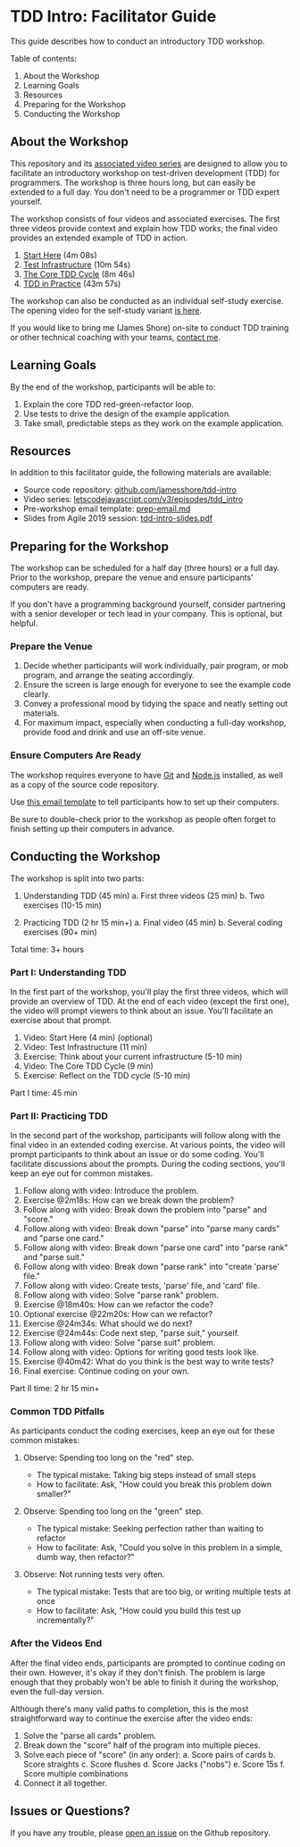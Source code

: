 # TDD Intro: Facilitator Guide

This guide describes how to conduct an introductory TDD workshop.

Table of contents:

1. About the Workshop
2. Learning Goals
3. Resources
4. Preparing for the Workshop
5. Conducting the Workshop


## About the Workshop

This repository and its [associated video series](https://www.letscodejavascript.com/v3/episodes/tdd_intro) are designed to allow you to facilitate an introductory workshop on test-driven development (TDD) for programmers. The workshop is three hours long, but can easily be extended to a full day. You don't need to be a programmer or TDD expert yourself.

The workshop consists of four videos and associated exercises. The first three videos provide context and explain how TDD works; the final video provides an extended example of TDD in action.

1. [Start Here](https://www.letscodejavascript.com/v3/comments/tdd_intro/2) (4m 08s)
2. [Test Infrastructure](https://www.letscodejavascript.com/v3/comments/tdd_intro/3) (10m 54s)
3. [The Core TDD Cycle](https://www.letscodejavascript.com/v3/comments/tdd_intro/4) (8m 46s)
4. [TDD in Practice](https://www.letscodejavascript.com/v3/comments/tdd_intro/5) (43m 57s)

The workshop can also be conducted as an individual self-study exercise. The opening video for the self-study variant [is here](https://www.letscodejavascript.com/v3/comments/tdd_intro/1).

If you would like to bring me (James Shore) on-site to conduct TDD training or other technical coaching with your teams, [contact me](https://www.jamesshore.com/Consulting/Contact.html).


## Learning Goals

By the end of the workshop, participants will be able to:

1. Explain the core TDD red-green-refactor loop.
2. Use tests to drive the design of the example application.
3. Take small, predictable steps as they work on the example application.


## Resources

In addition to this facilitator guide, the following materials are available:

* Source code repository: [github.com/jamesshore/tdd-intro](https://github.com/jamesshore/tdd-intro/)
* Video series: [letscodejavascript.com/v3/episodes/tdd_intro](https://www.letscodejavascript.com/v3/episodes/tdd_intro)
* Pre-workshop email template: [prep-email.md](https://github.com/jamesshore/tdd-intro/blob/facilitator/facilitator/prep-email.md)
* Slides from Agile 2019 session: [tdd-intro-slides.pdf](https://github.com/jamesshore/tdd-intro/blob/facilitator/facilitator/tdd-intro-slides.pdf)


## Preparing for the Workshop

The workshop can be scheduled for a half day (three hours) or a full day. Prior to the workshop, prepare the venue and ensure participants' computers are ready.

If you don't have a programming background yourself, consider partnering with a senior developer or tech lead in your company. This is optional, but helpful.

### Prepare the Venue

1. Decide whether participants will work individually, pair program, or mob program, and arrange the seating accordingly.
2. Ensure the screen is large enough for everyone to see the example code clearly.
3. Convey a professional mood by tidying the space and neatly setting out materials.
4. For maximum impact, especially when conducting a full-day workshop, provide food and drink and use an off-site venue.

### Ensure Computers Are Ready

The workshop requires everyone to have [Git](https://git-scm.com/) and [Node.js](https://nodejs.org/en/) installed, as well as a copy of the source code repository.

Use [this email template](https://github.com/jamesshore/tdd-intro/blob/facilitator/facilitator/prep-email.md) to tell participants how to set up their computers.

Be sure to double-check prior to the workshop as people often forget to finish setting up their computers in advance.


## Conducting the Workshop

The workshop is split into two parts:

1. Understanding TDD (45 min)
	a. First three videos (25 min)
	b. Two exercises (10-15 min)

2. Practicing TDD (2 hr 15 min+)
	a. Final video (45 min)
	b. Several coding exercises (90+ min)

Total time: 3+ hours

### Part I: Understanding TDD

In the first part of the workshop, you'll play the first three videos, which will provide an overview of TDD. At the end of each video (except the first one), the video will prompt viewers to think about an issue. You'll facilitate an exercise about that prompt.

1. Video: Start Here (4 min) (optional)
2. Video: Test Infrastructure (11 min)
3. Exercise: Think about your current infrastructure (5-10 min)
4. Video: The Core TDD Cycle (9 min)
5. Exercise: Reflect on the TDD cycle (5-10 min)

Part I time: 45 min

### Part II: Practicing TDD

In the second part of the workshop, participants will follow along with the final video in an extended coding exercise. At various points, the video will prompt participants to think about an issue or do some coding. You'll facilitate discussions about the prompts. During the coding sections, you'll keep an eye out for common mistakes.

1. Follow along with video: Introduce the problem.
2. Exercise @2m18s: How can we break down the problem?
3. Follow along with video: Break down the problem into "parse" and "score."
4. Follow along with video: Break down "parse" into "parse many cards" and "parse one card."
5. Follow along with video: Break down "parse one card" into "parse rank" and "parse suit."
6. Follow along with video: Break down "parse rank" into "create 'parse' file."
7. Follow along with video: Create tests, 'parse' file, and 'card' file.
8. Follow along with video: Solve "parse rank" problem.
9. Exercise @18m40s: How can we refactor the code?
10. Optional exercise @22m20s: How can we refactor?
11. Exercise @24m34s: What should we do next?
12. Exercise @24m44s: Code next step, "parse suit," yourself.
13. Follow along with video: Solve "parse suit" problem.
13. Follow along with video: Options for writing good tests look like.
14. Exercise @40m42: What do you think is the best way to write tests?
15. Final exercise: Continue coding on your own.

Part II time: 2 hr 15 min+

### Common TDD Pitfalls

As participants conduct the coding exercises, keep an eye out for these common mistakes:

1. Observe: Spending too long on the "red" step.
	* The typical mistake: Taking big steps instead of small steps
	* How to facilitate: Ask, "How could you break this problem down smaller?"

2. Observe: Spending too long on the "green" step.
	* The typical mistake: Seeking perfection rather than waiting to refactor
	* How to facilitate: Ask, "Could you solve in this problem in a simple, dumb way, then refactor?"

3. Observe: Not running tests very often.
	* The typical mistake: Tests that are too big, or writing multiple tests at once
	* How to facilitate: Ask, "How could you build this test up incrementally?"

### After the Videos End

After the final video ends, participants are prompted to continue coding on their own. However, it's okay if they don't finish. The problem is large enough that they probably won't be able to finish it during the workshop, even the full-day version.

Although there's many valid paths to completion, this is the most straightforward way to continue the exercise after the video ends:

1. Solve the "parse all cards" problem.
2. Break down the "score" half of the program into multiple pieces.
3. Solve each piece of "score" (in any order):
	a. Score pairs of cards
	b. Score straights
	c. Score flushes
	d. Score Jacks ("nobs")
	e. Score 15s
	f. Score multiple combinations
4. Connect it all together.


## Issues or Questions?

If you have any trouble, please [open an issue](https://github.com/jamesshore/tdd-intro/issues) on the Github repository.

